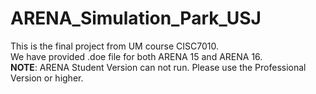 # ARENA_Simulation_Park_USJ
This is the final project from UM course CISC7010.  
We have provided .doe file for both ARENA 15 and ARENA 16.  
**NOTE**: ARENA Student Version can not run. Please use the Professional Version or higher.

